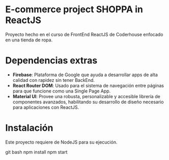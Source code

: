 # E-commerce project SHOPPA in ReactJS

Proyecto hecho en el curso de FrontEnd ReactJS de Coderhouse enfocado en una tienda de ropa.

# Dependencias extras

- **Firebase**: Plataforma de Google que ayuda a desarrollar apps de alta calidad con rapidez sin tener BackEnd.
- **React Router DOM**: Usado para el sistema de navegación entre páginas para que funcione como una Single Page App.
- **Material UI**: Provee una robusta, personalizable y accesible librería de componentes avanzados, habilitando su desarrollo de diseño necesario para aplicaciones con ReactJS.

# Instalación

Este proyecto requiere de NodeJS para su ejecución.

git bash
npm install
npm start
```